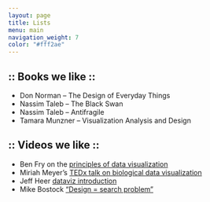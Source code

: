 ```yaml
---
layout: page
title: Lists
menu: main
navigation_weight: 7
color: "#fff2ae"
---
```

## :: Books we like ::

* Don Norman – The Design of Everyday Things
* Nassim Taleb – The Black Swan
* Nassim Taleb – Antifragile
* Tamara Munzner – Visualization Analysis and Design

## :: Videos we like ::

* Ben Fry on the [principles of data visualization](vizbi.org/Videos/11551146)
* Miriah Meyer’s [TEDx talk on biological data visualization](www.youtube.com…Cf8MA&gl=BE)
* Jeff Heer [dataviz introduction](www.youtube.com/watch?v=vc1bq0qIKoA)
* Mike Bostock [“Design = search problem”](www.youtube.com/watch?v=fThhbt23SGM)
